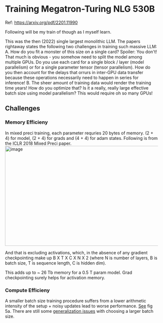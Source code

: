 # Training Megatron-Turing NLG 530B
Ref: https://arxiv.org/pdf/2201.11990

Following will be my train of though as I myself learn.

This was the then (2022) single largest monolithic LLM. The papers rightaway states the following two challenges in training such massive LLM:
A. How do you fit a monster of this size on a single card? Spoiler: You don't! That much is obvious - you somehow need to split the model among multiple GPUs. Do you use each card for a single block / layer (model parallelism) or for a single parameter tensor (tensor parallelism). How do you then account for the delays that orrurs in inter-GPU data transfer because these operations necessarily need to happen in series for inference!
B. The sheer amount of training data would render the training time years! How do you optimize that? Is it a really, really large effective batch size using model parallelism? This would require oh so many GPUs!

## Challenges
### Memory Efficieny
In mixed preci training, each parameter requries 20 bytes of memory. (2 + 4) for model, (2 + 4) for grads and (4 + 4) for adam states. Following is from the ICLR 2018 Mixed Preci paper.
<img width="625" height="328" alt="image" src="https://github.com/user-attachments/assets/dd8b06ec-2bfc-4d05-8115-31ad3512c529" />

And that is excluding activations, which, in the absence of any gradient checkpointing make up B X T X C X N X 2 (where N is number of layers, B is batch size, T is sequence length, C is hidden dim).

This adds up to ~ 26 Tb memory for a 0.5 T param model. Grad checkpointing surely helps for activation memory.

### Compute Efficieny
A smaller batch size training procedure suffers from a lower arithmetic intensity of the setup + noisy updates lead to worse performance. [See](https://arxiv.org/pdf/2310.03693) fig 5a.
There are still some [generalization issues](https://openreview.net/pdf?id=H1oyRlYgg) with choosing a larger batch size. 
